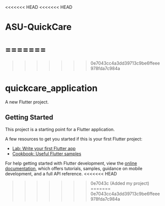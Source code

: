 <<<<<<< HEAD
<<<<<<< HEAD
# ASU-QuickCare
=======
=======
>>>>>>> 0e7043cc4a3dd39713c9be6ffeee978fda7c984a
# quickcare_application

A new Flutter project.

## Getting Started

This project is a starting point for a Flutter application.

A few resources to get you started if this is your first Flutter project:

- [Lab: Write your first Flutter app](https://docs.flutter.dev/get-started/codelab)
- [Cookbook: Useful Flutter samples](https://docs.flutter.dev/cookbook)

For help getting started with Flutter development, view the
[online documentation](https://docs.flutter.dev/), which offers tutorials,
samples, guidance on mobile development, and a full API reference.
<<<<<<< HEAD
>>>>>>> 0e7043c (Added my project)
=======
>>>>>>> 0e7043cc4a3dd39713c9be6ffeee978fda7c984a
